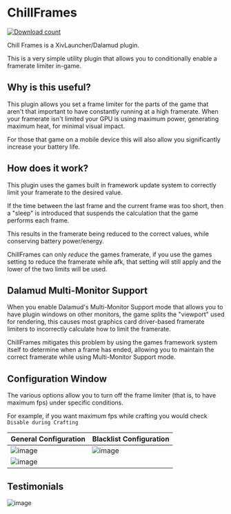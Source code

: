 # ChillFrames
[![Download count](https://img.shields.io/endpoint?url=https://qzysathwfhebdai6xgauhz4q7m0mzmrf.lambda-url.us-east-1.on.aws/ChillFrames)](https://github.com/MidoriKami/ChillFrames)

Chill Frames is a XivLauncher/Dalamud plugin.

This is a very simple utility plugin that allows you to conditionally enable a framerate limiter in-game.

## Why is this useful?

This plugin allows you set a frame limiter for the parts of the game that aren't that important to have constantly running at a high framerate.
When your framerate isn't limited your GPU is using maximum power, generating maximum heat, for minimal visual impact.

For those that game on a mobile device this will also allow you significantly increase your battery life.

## How does it work?

This plugin uses the games built in framework update system to correctly limit your framerate to the desired value.

If the time between the last frame and the current frame was too short, 
then a "sleep" is introduced that suspends the calculation that the game performs each frame.

This results in the framerate being reduced to the correct values, while conserving battery power/energy.

ChillFrames can only *reduce* the games framerate, 
if you use the games setting to reduce the framerate while afk, 
that setting will still apply and the lower of the two limits will be used.

## Dalamud Multi-Monitor Support

When you enable Dalamud's Multi-Monitor Support mode that allows you to have plugin windows on other monitors, 
the game splits the "viewport" used for rendering, 
this causes most graphics card driver-based framerate limiters to incorrectly calculate how to limit the framerate.

ChillFrames mitigates this problem by using the games framework system itself to determine when a frame has ended,
allowing you to maintain the correct framerate while using Multi-Monitor Support mode.

## Configuration Window

The various options allow you to turn off the frame limiter (that is, to have maximum fps) under specific conditions.

For example, if you want maximum fps while crafting you would check `Disable during Crafting`

| General Configuration                                                                                   | Blacklist Configuration                                                                                 |
|---------------------------------------------------------------------------------------------------------|---------------------------------------------------------------------------------------------------------|
| ![image](https://github.com/MidoriKami/ChillFrames/assets/9083275/2435dd16-a1b8-4cea-810d-591a59b80480) | ![image](https://github.com/MidoriKami/ChillFrames/assets/9083275/020e46d7-f0a1-4fc5-8eae-75fecb885a48) |
| ![image](https://github.com/MidoriKami/ChillFrames/assets/9083275/a48c2dc0-bc55-477a-a941-5013513824ea) |                                                                                                         |


## Testimonials

![image](https://user-images.githubusercontent.com/9083275/159103862-54542bbb-6dd4-49ef-a7fb-358e9e116ca9.png)
